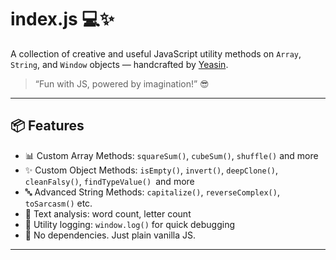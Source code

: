 # index.js 💻✨

A collection of creative and useful JavaScript utility methods on `Array`, `String`, and `Window` objects — handcrafted by [Yeasin](https://github.com/yeasin4745/fun-with-js/).

> “Fun with JS, powered by imagination!” 😎

---

## 📦 Features

- 📊 Custom Array Methods: `squareSum()`, `cubeSum()`, `shuffle()` and more
- ✨ Custom Object Methods: `isEmpty()`, `invert()`, `deepClone()`, `cleanFalsy()`, `findTypeValue() `and more
- 🔤 Advanced String Methods: `capitalize()`, `reverseComplex()`, `toSarcasm()` etc.
- 🧪 Text analysis: word count, letter count
- 🔧 Utility logging: `window.log()` for quick debugging
- 🔁 No dependencies. Just plain vanilla JS.

---



